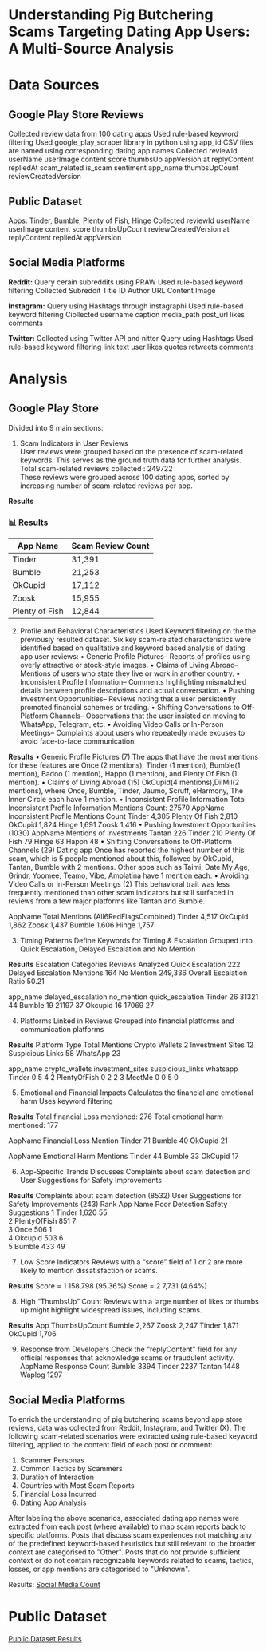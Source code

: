 # Understanding Pig Butchering Scams Targeting Dating App Users: A Multi-Source Analysis

# Data Sources
## Google Play Store Reviews
Collected review data from 100 dating apps
Used rule-based keyword filtering
Used google_play_scraper library in python using app_id
CSV files are named using corresponding dating app names
Collected reviewId	userName	userImage	content	score	thumbsUp	appVersion	at	replyContent	repliedAt	scam_related	is_scam	sentiment	app_name	thumbsUpCount	reviewCreatedVersion


## Public Dataset
Apps: Tinder, Bumble, Plenty of Fish, Hinge
Collected reviewId	userName	userImage	content	score	thumbsUpCount	reviewCreatedVersion	at	replyContent	repliedAt	appVersion


## Social Media Platforms

**Reddit:**
Query cerain subreddits using PRAW
Used rule-based keyword filtering
Collected Subreddit	Title	ID	Author	URL	Content	Image

**Instagram:**
Query using Hashtags through instagraphi
Used rule-based keyword filtering
Ciollected username	caption	media_path	post_url	likes	comments

**Twitter:**
Collected using Twitter API and nitter
Query using Hashtags
Used rule-based keyword filtering
link	text	user	likes	quotes	retweets	comments

# Analysis
## Google Play Store
 Divided into 9 main sections:
1. Scam Indicators in User Reviews <br>
User reviews were grouped based on the presence of scam-related keywords.
This serves as the ground truth data for further analysis. <br>
Total scam-related reviews collected : 249722 <br>
These reviews were grouped across 100 dating apps, sorted by increasing number of scam-related reviews per app.

**Results**

### 📊 **Results**

| App Name        | Scam Review Count |
|----------------|-------------------|
| Tinder          | 31,391            |
| Bumble          | 21,253            |
| OkCupid         | 17,112            |
| Zoosk           | 15,955            |
| Plenty of Fish  | 12,844            |


 2. Profile and Behavioral Characteristics
Used Keyword filtering on the the previously resulted dataset.
Six key scam-related characteristics were identified based on qualitative and keyword
based analysis of dating app user reviews:
 • Generic Profile Pictures– Reports of profiles using overly attractive or stock-style
 images.
 • Claims of Living Abroad– Mentions of users who state they live or work in
 another country.
 • Inconsistent Profile Information– Comments highlighting mismatched details
 between profile descriptions and actual conversation.
 • Pushing Investment Opportunities– Reviews noting that a user persistently
 promoted financial schemes or trading.
 • Shifting Conversations to Off-Platform Channels– Observations that the user
 insisted on moving to WhatsApp, Telegram, etc.
 • Avoiding Video Calls or In-Person Meetings– Complaints about users who
 repeatedly made excuses to avoid face-to-face communication.

**Results**
• Generic Profile Pictures (7)
The apps that have the most mentions for these features are Once (2 mentions), Tinder (1 mention), Bumble(1 mention), Badoo (1 mention), Happn (1 mention), and Plenty Of Fish (1 mention).
• Claims of Living Abroad (15)
OkCupid(4 mentions),DilMil(2 mentions), where Once, Bumble, Tinder, Jaumo, Scruff, eHarmony, The Inner Circle each have 1 mention. 
• Inconsistent Profile Information
Total Inconsistent Profile Information Mentions Count: 27570
AppName                   Inconsistent Profile Mentions Count
 Tinder                              4,305
 Plenty Of Fish                      2,810
 OkCupid                             1,824
 Hinge                               1,691
 Zoosk                               1,416
 • Pushing Investment Opportunities (1030)
 AppName                       Mentions of Investments
 Tantan                              226
 Tinder                              210
 Plenty Of Fish                      79
 Hinge                               63
 Happn                               48
 • Shifting Conversations to Off-Platform Channels (29)
 Dating app Once has reported the highest number of this scam, which is 5 people mentioned about this, followed by OkCupid, Tantan, Bumble with 2 mentions. Other   apps such as Taimi, Date My Age, Grindr, Yoomee, Teamo, Vibe, Amolatina have 1 mention each.
 • Avoiding Video Calls or In-Person Meetings (2)
This behavioral trait was less frequently mentioned than other scam indicators but still surfaced in reviews from a few major platforms like Tantan and Bumble. 

 AppName                       Total Mentions (All6RedFlagsCombined)
 Tinder                                  4,517
 OkCupid                                 1,862
 Zoosk                                   1,437
 Bumble                                  1,606
 Hinge                                   1,757

3. Timing Patterns
Define Keywords for Timing & Escalation
Grouped into Quick Escalation, Delayed Escalation and No Mention

**Results**
 Escalation Categories                   Reviews Analyzed
 Quick Escalation                             222
 Delayed Escalation Mentions                  164
 No Mention                                   249,336
 Overall Escalation Ratio                     50.21

app_name	delayed_escalation	no_mention	quick_escalation
Tinder	        26	             31321	        44
Bumble          19	             21197	        37
Okcupid	        16	             17069	        27

4. Platforms Linked in Reviews
Grouped into financial platforms and communication platforms

**Results**
Platform Type           Total Mentions
Crypto Wallets                2
Investment Sites              12
Suspicious Links              58
WhatsApp                      23

app_name	crypto_wallets	investment_sites	suspicious_links	whatsapp
Tinder	        0	              5	                  4	           2
PlentyOfFish	  0	              2	                  2	           3
MeetMe	        0	              0	                  5	           0

5. Emotional and Financial Impacts
Calculates the financial and emotional harm
Uses keyword filtering

**Results**
Total financial Loss mentioned: 276
Total emotional harm mentioned: 177

AppName      Financial Loss Mention 
Tinder          71
Bumble          40
OkCupid         21


AppName       Emotional Harm Mentions 
 Tinder          44
 Bumble          33
 OkCupid         17

6. App-Specific Trends
Discusses Complaints about scam detection and User Suggestions for Safety Improvements

**Results**
Complaints about scam detection (8532)
User Suggestions for Safety Improvements (243)
Rank	 App Name	 Poor Detection	 Safety Suggestions	
1	    Tinder	        1,620	          55	
2	    PlentyOfFish	  851	            7	
3	    Once	          506	            1	
4	    Okcupid	       503	            6	
5	    Bumble	        433	            49	

7. Low Score Indicators
Reviews with a “score” field of 1 or 2 are more likely to mention dissatisfaction or scams. 

**Results**
 Score = 1       158,798 (95.36%)
 Score = 2       7,731 (4.64%)

 8. High “ThumbsUp” Count
Reviews with a large number of likes or thumbs up might highlight widespread issues, including scams. 

**Results**
 App                    ThumbsUpCount
 Bumble                    2,267
 Zoosk                     2,247
 Tinder                    1,871
 OkCupid                   1,706

 9. Response from Developers
Check the “replyContent” field for any official responses that acknowledge scams or fraudulent activity.
AppName      Response Count
 Bumble          3394
 Tinder          2237
 Tantan          1448
 Waplog          1297



## Social Media Platforms
To enrich the understanding of pig butchering scams beyond app store reviews, data was collected from Reddit, Instagram, and Twitter (X). The following scam-related scenarios were extracted using rule-based keyword filtering, applied to the content field of each post or comment:
1. Scammer Personas
2. Common Tactics by Scammers
4. Duration of Interaction
5. Countries with Most Scam Reports
6. Financial Loss Incurred
7. Dating App Analysis

After labeling the above scenarios, associated dating app names were extracted from each post (where available) to map scam reports back to specific platforms.
Posts that discuss scam experiences not matching any of the predefined keyword-based heuristics but still relevant to the broader context are categorised to "Other". Posts that do not provide sufficient context or do not contain recognizable keywords related to scams, tactics, losses, or app mentions  are categorised to "Unknown".

Results:
[Social Media Count](https://docs.google.com/spreadsheets/d/1VnSGZurTh2rxqB3xIeeg1QAnYYXezteyVVZ0qS7XuVI/edit?usp=sharing)

# Public Dataset
[Public Dataset Results](https://docs.google.com/spreadsheets/d/1_DDtXt-oNUFR8MkBBvxaI7PFHQb97AGdy9864VK-8oQ/edit?usp=sharing)































